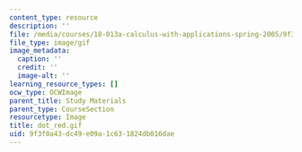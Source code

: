 ```yaml
---
content_type: resource
description: ''
file: /media/courses/18-013a-calculus-with-applications-spring-2005/9f3f0a43dc49e09a1c631824db016dae_dot_red.gif
file_type: image/gif
image_metadata:
  caption: ''
  credit: ''
  image-alt: ''
learning_resource_types: []
ocw_type: OCWImage
parent_title: Study Materials
parent_type: CourseSection
resourcetype: Image
title: dot_red.gif
uid: 9f3f0a43-dc49-e09a-1c63-1824db016dae
---
```

